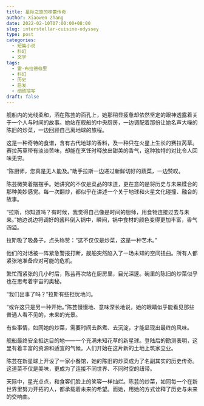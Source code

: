 ```yaml
---
title: 星际之旅的味蕾传奇
author: Xiaowen Zhang
date: 2022-02-10T07:00:00+08:00
slug: interstellar-cuisine-odyssey
type: post
categories:
  - 短篇小说
  - 科幻
  - 文学
tags:
  - 雷·布拉德伯里
  - 科幻
  - 历史
  - 启发
  - 细致描写
draft: false
---
```


舰船内的光线柔和，洒在陈芸的面孔上，她那稍显疲惫却依然坚定的眼神透露着关于一个人与时间的故事。她站在舰船的中央厨房，一边调配着那份让她名声大噪的陈旧的炒菜，一边回顾自己离地球的旅程。

这是一种奇特的食谱，含有古代地球的香料，及一种只在火星上生长的赛拉芮草。赛拉芮草带有淡淡苦味，却能在烹饪时释放出甜美的香气，这种独特的对比令人回味无穷。

“陈厨师，您真是无人能及。”助手拉斯一边递过新鲜切好的蔬菜，一边赞叹。

陈芸微笑着摆摆手。她讲究的不仅是菜品的味道，更在意的是将历史与未来糅合的那种美妙感觉。每一次翻炒，都似乎在讲述一个关于地球和火星文化碰撞、融合的故事。

“拉斯，你知道吗？有时候，我觉得自己像是时间的厨师，用食物连接过去与未来。”她边说边将调好的酱料倒入锅中，瞬间，锅中食材的颜色变得更加丰富，香气四溢。

拉斯吸了吸鼻子，点头称赞：“这不仅仅是炒菜，这是一种艺术。”

他们的对话被一阵紧急警报打断，舰船突然陷入了一场未知的空间扭曲。所有人都紧张地准备应对可能的危机。

繁忙而紧张的几小时后，陈芸再次站在厨房里，目光深邃。碗里的陈旧的炒菜似乎也在思考着宇宙的奥秘。

“我们出事了吗？”拉斯有些担忧地问。

“或许这只是另一种开始。”陈芸慢慢地、意味深长地说，她的眼睛似乎能看见那些普通人看不见的，未来的光景。

有些事情，如同她的炒菜，需要时间去熬煮、去沉淀，才能显现出最终的风味。

舰船最终安全抵达目的地——一个充满未知花草的新星球。登陆后的勘测表明，这里有着丰富的资源和适宜的气候。人们开始在这片新的土地上筑家立业。

陈芸在新星球上开设了一家小餐馆，她的陈旧的炒菜成为了名副其实的历史传奇。这道菜不仅是美味，更成为了连接不同世界、不同时空的纽带。

天际中，星光点点，和食客们脸上的笑容一样灿烂。陈芸的炒菜，如同每一个在新世界里努力开拓的人，都承载着未来的希望。而她，用她的方式诠释了历史与未来的交响曲。